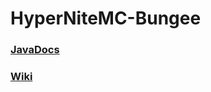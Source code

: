 # HyperNiteMC-Bungee

### [JavaDocs](https://eric2788.github.io/bungee-api/)
### [Wiki](https://github.com/eric2788/bungee-api/wiki)

